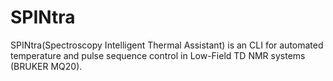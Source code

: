 # SPINtra
SPINtra(Spectroscopy Intelligent Thermal Assistant) is an CLI for automated temperature and pulse sequence control in Low-Field TD NMR systems (BRUKER MQ20). 

